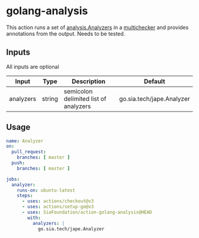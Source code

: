 # golang-analysis

This action runs a set of [analysis.Analyzers](https://pkg.go.dev/golang.org/x/tools/go/analysis#Analyzer) in a [multichecker](https://pkg.go.dev/golang.org/x/tools/go/analysis/multichecker) and provides annotations from the output.  Needs to be tested.

## Inputs

All inputs are optional

| Input | Type | Description | Default 
--|--|--|--
analyzers | string | semicolon delimited list of analyzers | go.sia.tech/jape.Analyzer

## Usage

```yml
name: Analyzer
on:
  pull_request:
    branches: [ master ]
  push:
    branches: [ master ]

jobs:
  analyzer:
    runs-on: ubuntu-latest
    steps:
      - uses: actions/checkout@v3
      - uses: actions/setup-go@v3
      - uses: SiaFoundation/action-golang-analysis@HEAD
        with:
          analyzers: |
            go.sia.tech/jape.Analyzer
```
